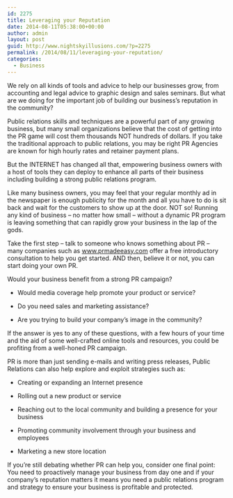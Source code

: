 ```yaml
---
id: 2275
title: Leveraging your Reputation
date: 2014-08-11T05:38:00+00:00
author: admin
layout: post
guid: http://www.nightskyillusions.com/?p=2275
permalink: /2014/08/11/leveraging-your-reputation/
categories:
  - Business
---
```

We rely on all kinds of tools and advice to help our businesses grow, from accounting and legal advice to graphic design and sales seminars. But what are we doing for the important job of building our business&#8217;s reputation in the community?

Public relations skills and techniques are a powerful part of any growing business, but many small organizations believe that the cost of getting into the PR game will cost them thousands NOT hundreds of dollars. If you take the traditional approach to public relations, you may be right PR Agencies are known for high hourly rates and retainer payment plans.

But the INTERNET has changed all that, empowering business owners with a host of tools they can deploy to enhance all parts of their business including building a strong public relations program.

Like many business owners, you may feel that your regular monthly ad in the newspaper is enough publicity for the month and all you have to do is sit back and wait for the customers to show up at the door. NOT so! Running any kind of business &#8211; no matter how small &#8211; without a dynamic PR program is leaving something that can rapidly grow your business in the lap of the gods.

Take the first step &#8211; talk to someone who knows something about PR &#8211; many companies such as www.prmadeeasy.com offer a free introductory consultation to help you get started. AND then, believe it or not, you can start doing your own PR.

Would your business benefit from a strong PR campaign?

* Would media coverage help promote your product or service?
      
* Do you need sales and marketing assistance?
      
* Are you trying to build your company&#8217;s image in the community? 

If the answer is yes to any of these questions, with a few hours of your time and the aid of some well-crafted online tools and resources, you could be profiting from a well-honed PR campaign.

PR is more than just sending e-mails and writing press releases, Public Relations can also help explore and exploit strategies such as:

* Creating or expanding an Internet presence
      
* Rolling out a new product or service
      
* Reaching out to the local community and building a presence for your business
      
* Promoting community involvement through your business and employees
      
* Marketing a new store location 

If you&#8217;re still debating whether PR can help you, consider one final point: You need to proactively manage your business from day one and if your company&#8217;s reputation matters it means you need a public relations program and strategy to ensure your business is profitable and protected.